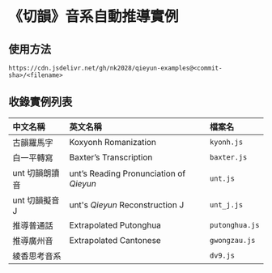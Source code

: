 # 《切韻》音系自動推導實例

## 使用方法

```
https://cdn.jsdelivr.net/gh/nk2028/qieyun-examples@<commit-sha>/<filename>
```

## 收錄實例列表

中文名稱 | 英文名稱 | 檔案名
:- | :- | :-
古韻羅馬字 | Koxyonh Romanization | `kyonh.js`
白一平轉寫 | Baxter’s Transcription | `baxter.js`
unt 切韻朗讀音 | unt’s Reading Pronunciation of _Qieyun_ | `unt.js`
unt 切韻擬音 J | unt's _Qieyun_ Reconstruction J | `unt_j.js`
推導普通話 | Extrapolated Putonghua | `putonghua.js`
推導廣州音 | Extrapolated Cantonese | `gwongzau.js`
綾香思考音系 | | `dv9.js`
